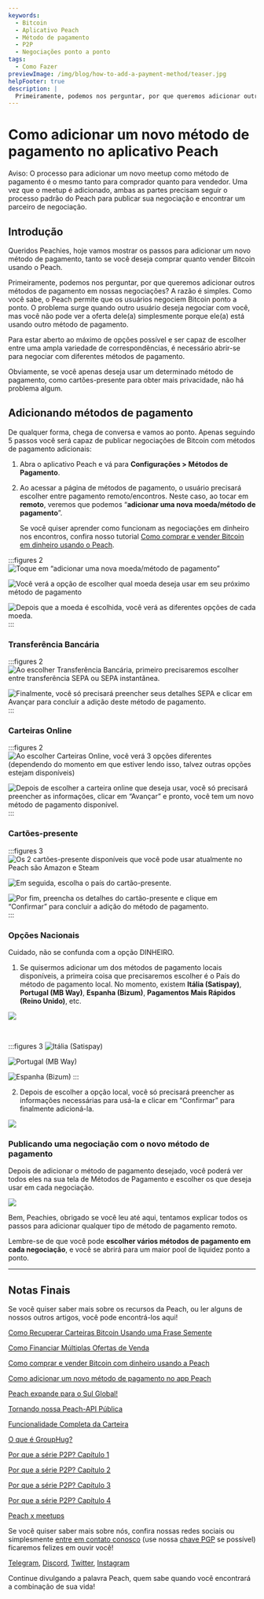 ```yaml
---
keywords:
  - Bitcoin
  - Aplicativo Peach
  - Método de pagamento
  - P2P
  - Negociações ponto a ponto
tags:
  - Como Fazer
previewImage: /img/blog/how-to-add-a-payment-method/teaser.jpg
helpFooter: true
description: |
  Primeiramente, podemos nos perguntar, por que queremos adicionar outros métodos de pagamento em nossas negociações? A razão é simples. Como você sabe, o Peach permite que os usuários negociem Bitcoin ponto a ponto. O problema surge quando outro usuário deseja negociar com você, mas você não pode ver a oferta dele(a) simplesmente porque ele(a) está usando outro método de pagamento. Para estar aberto ao máximo de opções possível e ser capaz de escolher entre uma ampla variedade de correspondências, é necessário abrir-se para negociar com diferentes métodos de pagamento.
---
```


# Como adicionar um novo método de pagamento no aplicativo Peach

Aviso: O processo para adicionar um novo meetup como método de pagamento é o mesmo tanto para comprador quanto para vendedor. Uma vez que o meetup é adicionado, ambas as partes precisam seguir o processo padrão do Peach para publicar sua negociação e encontrar um parceiro de negociação.

## Introdução

Queridos Peachies, hoje vamos mostrar os passos para adicionar um novo método de pagamento, tanto se você deseja comprar quanto vender Bitcoin usando o Peach.

Primeiramente, podemos nos perguntar, por que queremos adicionar outros métodos de pagamento em nossas negociações? A razão é simples. Como você sabe, o Peach permite que os usuários negociem Bitcoin ponto a ponto. O problema surge quando outro usuário deseja negociar com você, mas você não pode ver a oferta dele(a) simplesmente porque ele(a) está usando outro método de pagamento.

Para estar aberto ao máximo de opções possível e ser capaz de escolher entre uma ampla variedade de correspondências, é necessário abrir-se para negociar com diferentes métodos de pagamento.

Obviamente, se você apenas deseja usar um determinado método de pagamento, como cartões-presente para obter mais privacidade, não há problema algum.

## Adicionando métodos de pagamento

De qualquer forma, chega de conversa e vamos ao ponto. Apenas seguindo 5 passos você será capaz de publicar negociações de Bitcoin com métodos de pagamento adicionais:

1. Abra o aplicativo Peach e vá para **Configurações > Métodos de Pagamento**.

2. Ao acessar a página de métodos de pagamento, o usuário precisará escolher entre pagamento remoto/encontros. Neste caso, ao tocar em **remoto**, veremos que podemos “**adicionar uma nova moeda/método de pagamento**”.

   Se você quiser aprender como funcionam as negociações em dinheiro nos encontros, confira nosso tutorial [Como comprar e vender Bitcoin em dinheiro usando o Peach](/blog/how-to-buy-and-sell-bitcoin-with-cash-using-peach/).

:::figures 2
![Toque em “adicionar uma nova moeda/método de pagamento”](/img/blog/how-to-add-a-payment-method/add-1.png)

![Você verá a opção de escolher qual moeda deseja usar em seu próximo método de pagamento](/img/blog/how-to-add-a-payment-method/add-2.png)

![Depois que a moeda é escolhida, você verá as diferentes opções de cada moeda.](/img/blog/how-to-add-a-payment-method/add-3.png)
:::

### Transferência Bancária

:::figures 2
![Ao escolher Transferência Bancária, primeiro precisaremos escolher entre transferência SEPA ou SEPA instantânea.](/img/blog/how-to-add-a-payment-method/bank-transfer-1.png)

![Finalmente, você só precisará preencher seus detalhes SEPA e clicar em **Avançar** para concluir a adição deste método de pagamento.](/img/blog/how-to-add-a-payment-method/bank-transfer-2.png)
:::

### Carteiras Online

:::figures 2
![Ao escolher Carteiras Online, você verá 3 opções diferentes (dependendo do momento em que estiver lendo isso, talvez outras opções estejam disponíveis)](/img/blog/how-to-add-a-payment-method/online-wallets-1.png)

![Depois de escolher a carteira online que deseja usar, você só precisará preencher as informações, clicar em “Avançar” e pronto, você tem um novo método de pagamento disponível.](/img/blog/how-to-add-a-payment-method/online-wallets-2.png)
:::

### Cartões-presente

:::figures 3
![Os 2 cartões-presente disponíveis que você pode usar atualmente no Peach são Amazon e Steam](/img/blog/how-to-add-a-payment-method/gift-cards-1.png)

![Em seguida, escolha o país do cartão-presente.](/img/blog/how-to-add-a-payment-method/gift-cards-2.png)

![Por fim, preencha os detalhes do cartão-presente e clique em “Confirmar” para concluir a adição do método de pagamento.](/img/blog/how-to-add-a-payment-method/gift-cards-3.png)
:::

### Opções Nacionais

Cuidado, não se confunda com a opção DINHEIRO.

1. Se quisermos adicionar um dos métodos de pagamento locais disponíveis, a primeira coisa que precisaremos escolher é o País do método de pagamento local. No momento, existem **Itália (Satispay)**, **Portugal (MB Way)**, **Espanha (Bizum)**, **Pagamentos Mais Rápidos (Reino Unido)**, etc.

![](/img/blog/how-to-add-a-payment-method/national-options-1.png)

<br>

:::figures 3
![**Itália (Satispay)**](/img/blog/how-to-add-a-payment-method/national-options-italy.png)

![**Portugal (MB Way)**](/img/blog/how-to-add-a-payment-method/national-options-portugal.png)

![**Espanha (Bizum)**](/img/blog/how-to-add-a-payment-method/national-options-spain.png)
:::

2. Depois de escolher a opção local, você só precisará preencher as informações necessárias para usá-la e clicar em “Confirmar” para finalmente adicioná-la.

![](/img/blog/how-to-add-a-payment-method/national-options-details.png)

### Publicando uma negociação com o novo método de pagamento

Depois de adicionar o método de pagamento desejado, você poderá ver todos eles na sua tela de Métodos de Pagamento e escolher os que deseja usar em cada negociação.

![](/img/blog/how-to-add-a-payment-method/publish-1.png)

Bem, Peachies, obrigado se você leu até aqui, tentamos explicar todos os passos para adicionar qualquer tipo de método de pagamento remoto.

Lembre-se de que você pode **escolher vários métodos de pagamento em cada negociação**, e você se abrirá para um maior pool de liquidez ponto a ponto.

---

## Notas Finais

Se você quiser saber mais sobre os recursos da Peach, ou ler alguns de nossos outros artigos, você pode encontrá-los aqui!

[Como Recuperar Carteiras Bitcoin Usando uma Frase Semente](https://peachbitcoin.com/pt/blog/how-to-restore-peach-wallet/)

[Como Financiar Múltiplas Ofertas de Venda](https://peachbitcoin.com/pt/blog/funding-multiple-sell-offers/)

[Como comprar e vender Bitcoin com dinheiro usando a Peach](https://peachbitcoin.com/pt/blog/how-to-buy-and-sell-bitcoin-with-cash-using-peach/)

[Como adicionar um novo método de pagamento no app Peach](https://peachbitcoin.com/pt/blog/how-to-add-a-payment-method/)

[Peach expande para o Sul Global!](https://peachbitcoin.com/pt/blog/peach-expands-to-the-global-south/)

[Tornando nossa Peach-API Pública](https://peachbitcoin.com/pt/blog/making-our-peach-api-public/)

[Funcionalidade Completa da Carteira](https://peachbitcoin.com/pt/blog/full-wallet-functionality/)

[O que é GroupHug?](https://peachbitcoin.com/pt/blog/group-hug/)

[Por que a série P2P? Capítulo 1](https://peachbitcoin.com/pt/blog/why-p2p-chapter-1/)

[Por que a série P2P? Capítulo 2](https://peachbitcoin.com/pt/blog/why-p2p-chapter-2/)

[Por que a série P2P? Capítulo 3](https://peachbitcoin.com/pt/blog/why-p2p-chapter-3-circular-economies/)

[Por que a série P2P? Capítulo 4](https://peachbitcoin.com/pt/blog/why-p2p-chapter-4-chains-of-trust/)

[Peach x meetups](https://peachbitcoin.com/pt/blog/peach-for-meetups/)

Se você quiser saber mais sobre nós, confira nossas redes sociais ou simplesmente [entre em contato conosco](mailto:hello@peachbitcoin.com) (use nossa [chave PGP](https://keys.openpgp.org/vks/v1/by-fingerprint/48339A19645E2E53488E0E5479E1B270FACD1BD2) se possível) ficaremos felizes em ouvir você!

[Telegram](https://t.me/+GkOW1J-ixBBkZWRk), [Discord](https://discord.gg/ypeHz3SW54), [Twitter](https://twitter.com/peachbitcoin), [Instagram](https://instagram.com/peachbitcoin)

Continue divulgando a palavra Peach, quem sabe quando você encontrará a combinação de sua vida!
